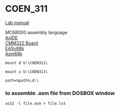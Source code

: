 # COEN_311


[Lab manual](https://users.encs.concordia.ca/~tahar/coen311/coen311.lab-manual.pdf)


MC68000 assembly language <br/>
[AxIDE](https://www.axman.com/content/axide) <br/>
[CMM322 Board](https://www.axman.com/content/cmm332) <br/>
[EASy68k](http://www.easy68k.com/) <br/>
[Asm68k](http://aminet.net/package/dev/asm/Asm68k)

```shell
mount d U:\COEN311\
```
```shell
mount u U:\COEN311\ 
```
```shell
path=%path%;d:\ 
```
### to assemble .asm file from DOSBOX window
```shell
as32 -l file.asm > file.lst
```
